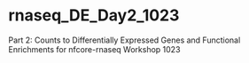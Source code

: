 # rnaseq_DE_Day2_1023
Part 2: Counts to Differentially Expressed Genes and Functional Enrichments for nfcore-rnaseq Workshop 1023
